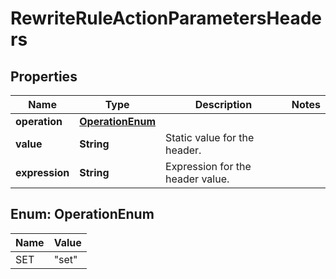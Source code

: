 

# RewriteRuleActionParametersHeaders


## Properties

| Name | Type | Description | Notes |
|------------ | ------------- | ------------- | -------------|
|**operation** | [**OperationEnum**](#OperationEnum) |  |  |
|**value** | **String** | Static value for the header. |  |
|**expression** | **String** | Expression for the header value. |  |



## Enum: OperationEnum

| Name | Value |
|---- | -----|
| SET | &quot;set&quot; |



